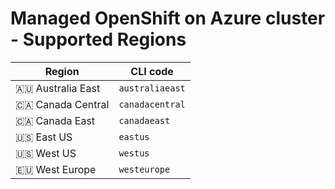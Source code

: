 # Managed OpenShift on Azure cluster - Supported Regions

|Region|CLI code|
|-|-|
|🇦🇺 Australia East|`australiaeast`|
|🇨🇦 Canada Central|`canadacentral`|
|🇨🇦 Canada East|`canadaeast`|
|🇺🇸 East US|`eastus`|
|🇺🇸 West US|`westus`|
|🇪🇺 West Europe|`westeurope`|